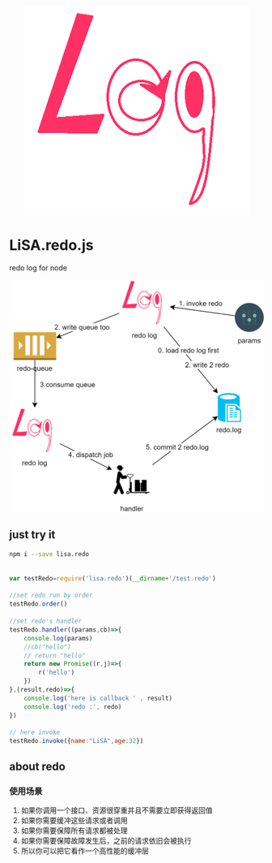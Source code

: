 <div align=center><img src="https://raw.githubusercontent.com/apporoad/LiSA.redo.js/master/docs/redo-log.png"/></div>  

# LiSA.redo.js
redo log for node

[![avatar](https://raw.githubusercontent.com/apporoad/LiSA.redo.js/master/docs/redo.js.png "link to jpg")](https://raw.githubusercontent.com/apporoad/LiSA.redo.js/master/docs/redo.js.png)  

## just try it
```bash
npm i --save lisa.redo
```

```js

var testRedo=require('lisa.redo')(__dirname+'/test.redo')

//set redo run by order
testRedo.order()

//set redo's handler
testRedo.handler((params,cb)=>{
    console.log(params)
    //cb("hello")
    // return "hello"
    return new Promise((r,j)=>{
        r('hello')
    })
},(result,redo)=>{
    console.log('here is callback ' , result)
    console.log('redo :', redo)
})

// here invoke
testRedo.invoke({name:"LiSA",age:32})

```

## about redo

### 使用场景

1. 如果你调用一个接口、资源很穿重并且不需要立即获得返回值
2. 如果你需要缓冲这些请求或者调用
2. 如果你需要保障所有请求都被处理
3. 如果你需要保障故障发生后，之前的请求依旧会被执行
4. 所以你可以把它看作一个高性能的缓冲层